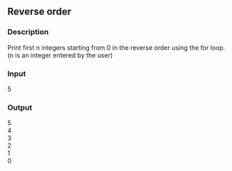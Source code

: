 ## Reverse order

### Description

Print first n integers starting from 0 in the reverse order using the for loop.
(n is an integer entered by the user)

### Input

5

### Output

5<br>
4<br>
3<br>
2<br>
1<br>
0
